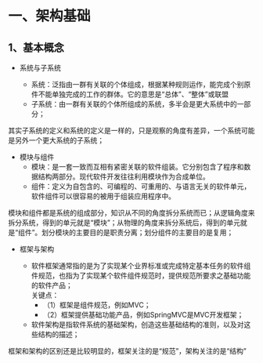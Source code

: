 
# 一、架构基础

## 1、基本概念

- 系统与子系统

    - 系统：泛指由一群有关联的个体组成，根据某种规则运作，能完成个别原件不能单独完成的工作的群体。它的意思是“总体”、“整体”或联盟
    - 子系统：由一群有关联的个体所组成的系统，多半会是更大系统中的一部分；

其实子系统的定义和系统的定义是一样的，只是观察的角度有差异，一个系统可能是另外一个更大系统的子系统；

- 模块与组件
    - 模块：是一套一致而互相有紧密关联的软件组装。它分别包含了程序和数据结构两部分。现代软件开发往往利用模块作为合成单位。
    - 组件：定义为自包含的、可编程的、可重用的、与语言无关的软件单元，软件组件可以很容易的被用于组装应用程序中。

模块和组件都是系统的组成部分，知识从不同的角度拆分系统而已；从逻辑角度来拆分系统，得到的单元就是“模块”；从物理的角度来拆分系统后，得到的单元就是“组件”。划分模块的主要目的是职责分离；划分组件的主要目的是复用；

- 框架与架构

    - 软件框架通常指的是为了实现某个业界标准或完成特定基本任务的软件组件规范，也指为了实现某个软件组件规范时，提供规范所要求之基础功能的软件产品；<br>
        关键点：
        - （1）框架是组件规范，例如MVC；
        - （2）框架提供基础功能产品，例如SpringMVC是MVC开发框架；
    - 软件架构是指软件系统的基础架构，创造这些基础结构的准则，以及对这些结构的描述；

框架和架构的区别还是比较明显的，框架关注的是“规范”，架构关注的是“结构”






